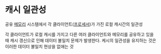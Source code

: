 # 캐시 일관성

공유 [메모리](Memory) 시스템에서 각 클라이언트([프로세서](Processor.md))가 가진 로컬 캐시간의 일관성

각 클라이언트가 로컬 캐시를 가지고 다른 여러 클라이언트와 메모리를 공유하고 있을 때 캐시 갱신으로 인해 데이터 불일치 문제가 발생한다. 케시의 일관성을 유지하는 것은 이러한 데이터 불일치 현상을 없애는 것